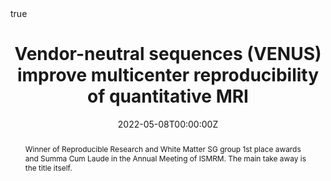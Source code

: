 ---
abstract: Winner of Reproducible Research and White Matter SG group 1st place awards and Summa Cum Laude in the Annual Meeting of ISMRM. The main take away is the title itself.
all_day: false
authors: ["Agah Karakuzu","Julien Cohen-Adad", "Nikola Stikov"]
date: "2022-05-08T00:00:00Z"
date_end: ""
event: ISMRM 2022 Annual Meeting
event_url: https://www.ismrm.org/22m/
featured: true
image:
  caption: ""
  focal_point: Right
links:
location: London, UK
math: true
projects: []
publishDate: "2022-05-08T00:00:00Z"
slides: "https://qmrlab.org/VENUS"
summary: ""
tags: []
title: "Vendor-neutral sequences (VENUS) improve multicenter reproducibility of quantitative MRI"
url_code: "https://qmrlab.org/VENUS"
url_video: ""
---